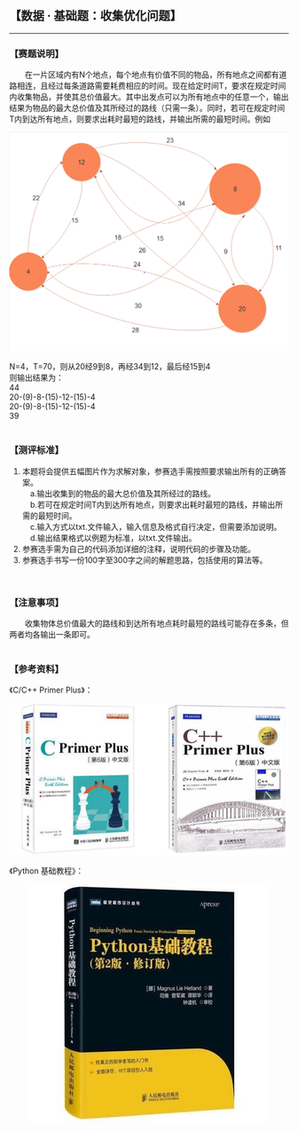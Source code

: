 ## 【数据 · 基础题：收集优化问题】
  
---
### 【赛题说明】
&emsp;&emsp;在一片区域内有N个地点，每个地点有价值不同的物品，所有地点之间都有道路相连，且经过每条道路需要耗费相应的时间。现在给定时间T，要求在规定时间内收集物品，并使其总价值最大。其中出发点可以为所有地点中的任意一个，输出结果为物品的最大总价值及其所经过的路线（只需一条）。同时，若可在规定时间T内到达所有地点，则要求出耗时最短的路线，并输出所需的最短时间。例如  
<p align="center">
 <img src="https://github.com/CXCYGZF-UESTC/SME_2018/raw/master/%E6%95%B0%E6%8D%AE%E7%A7%91%E5%AD%A6%20%C2%B7%20%E5%9F%BA%E7%A1%80%E9%A2%98/picture/%E5%9B%BE%E4%B8%80.png">
</p>  
  
N=4，T=70，则从20经9到8，再经34到12，最后经15到4  
则输出结果为：  
44   
20-(9)-8-(15)-12-(15)-4  
20-(9)-8-(15)-12-(15)-4  
39   
<br />
  
### 【测评标准】
1. 本题将会提供五幅图片作为求解对象，参赛选手需按照要求输出所有的正确答案。  
&emsp;a.输出收集到的物品的最大总价值及其所经过的路线。  
&emsp;b.若可在规定时间T内到达所有地点，则要求出耗时最短的路线，并输出所需的最短时间。  
&emsp;c.输入方式以txt.文件输入，输入信息及格式自行决定，但需要添加说明。  
&emsp;d.输出结果格式以例题为标准，以txt.文件输出。  
2. 参赛选手需为自己的代码添加详细的注释，说明代码的步骤及功能。
3. 参赛选手书写一份100字至300字之间的解题思路，包括使用的算法等。    
<br />
  
### 【注意事项】  
&emsp;&emsp;收集物体总价值最大的路线和到达所有地点耗时最短的路线可能存在多条，但两者均各输出一条即可。  
<br />
  
### 【参考资料】  
《C/C++ Primer Plus》：  
<p align="center">
 <img src="https://github.com/CXCYGZF-UESTC/SME_2018/raw/master/%E6%95%B0%E6%8D%AE%E7%A7%91%E5%AD%A6%20%C2%B7%20%E5%9F%BA%E7%A1%80%E9%A2%98/picture/%E5%9B%BE%E4%BA%8C.png">
</p>  

《Python 基础教程》：  
<p align="center">
 <img src="https://github.com/CXCYGZF-UESTC/SME_2018/raw/master/%E6%95%B0%E6%8D%AE%E7%A7%91%E5%AD%A6%20%C2%B7%20%E5%9F%BA%E7%A1%80%E9%A2%98/picture/%E5%9B%BE%E4%B8%89.jpg">
</p>  
